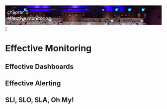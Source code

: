 ![Chapter 5 - Effective Monitoring](./img/ch5_header.png)]

# Effective Monitoring

## Effective Dashboards

## Effective Alerting

## SLI, SLO, SLA, Oh My!